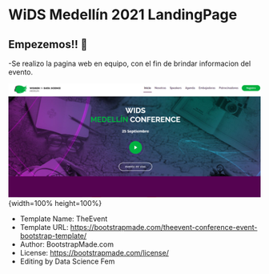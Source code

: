 # WiDS  Medellín 2021 LandingPage

## Empezemos!! 🚀

-Se realizo la pagina web en equipo, con el fin de brindar informacion del evento.

![texto_alternativo](https://github.com/Rinaplata/Wids-Medellin2021/blob/main/wids_med_2021/wids_med_2021/assets/img/portada.png?raw=true){width=100% height=100%}


- Template Name: TheEvent
- Template URL: https://bootstrapmade.com/theevent-conference-event-bootstrap-template/
- Author: BootstrapMade.com
- License: https://bootstrapmade.com/license/
- Editing by Data Science Fem

